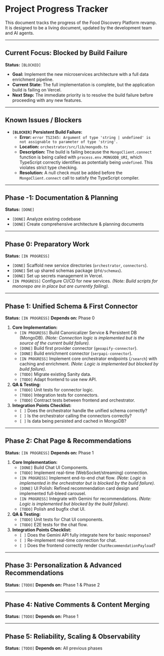 # Project Progress Tracker

This document tracks the progress of the Food Discovery Platform revamp. It is designed to be a living document, updated by the development team and AI agents.

---

## **Current Focus: Blocked by Build Failure**

**Status:** `[BLOCKED]`

- **Goal:** Implement the new microservices architecture with a full data enrichment pipeline.
- **Current State:** The full implementation is complete, but the application build is failing on Vercel.
- **Next Step:** The immediate priority is to resolve the build failure before proceeding with any new features.

---

## **Known Issues / Blockers**

- **`[BLOCKER]` Persistent Build Failure:**
    - **Error:** `error TS2345: Argument of type 'string | undefined' is not assignable to parameter of type 'string'.`
    - **Location:** `orchestrator/src/lib/mongodb.ts`
    - **Description:** The build is failing because the `MongoClient.connect` function is being called with `process.env.MONGODB_URI`, which TypeScript correctly identifies as potentially being `undefined`. This violates strict type checking.
    - **Resolution:** A null check must be added before the `MongoClient.connect` call to satisfy the TypeScript compiler.

---

## Phase -1: Documentation & Planning

**Status:** `[DONE]`

- `[DONE]` Analyze existing codebase
- `[DONE]` Create comprehensive architecture & planning documents

---

## Phase 0: Preparatory Work

**Status:** `[IN PROGRESS]`

- `[DONE]` Scaffold new service directories (`orchestrator`, `connectors`).
- `[DONE]` Set up shared schemas package (`@fd/schemas`).
- `[DONE]` Set up secrets management in Vercel.
- `[IN PROGRESS]` Configure CI/CD for new services. *(Note: Build scripts for monorepo are in place but are currently failing).*

---

## Phase 1: Unified Schema & First Connector

**Status:** `[IN PROGRESS]`
**Depends on:** Phase 0

1.  **Core Implementation:**
    - `[IN PROGRESS]` Build Canonicalizer Service & Persistent DB (MongoDB). *(Note: Connection logic is implemented but is the source of the current build failure).*
    - `[DONE]` Build first provider connector (`geoapify-connector`).
    - `[DONE]` Build enrichment connector (`serpapi-connector`).
    - `[IN PROGRESS]` Implement core orchestrator endpoints (`/search`) with caching and enrichment. *(Note: Logic is implemented but blocked by build failure).*
    - `[TODO]` Migrate existing Sanity data.
    - `[TODO]` Adapt frontend to use new API.
2.  **QA & Testing:**
    - `[TODO]` Unit tests for connector logic.
    - `[TODO]` Integration tests for connectors.
    - `[TODO]` Contract tests between frontend and orchestrator.
3.  **Integration Points Checklist:**
    - `[ ]` Does the orchestrator handle the unified schema correctly?
    - `[ ]` Is the orchestrator calling the connectors correctly?
    - `[ ]` Is data being persisted and cached in MongoDB?

---

## Phase 2: Chat Page & Recommendations

**Status:** `[IN PROGRESS]`
**Depends on:** Phase 1

1.  **Core Implementation:**
    - `[DONE]` Build Chat UI Components.
    - `[TODO]` Implement real-time (WebSocket/streaming) connection.
    - `[IN PROGRESS]` Implement end-to-end chat flow. *(Note: Logic is implemented in the orchestrator but is blocked by the build failure).*
    - `[DONE]` UI Polish: Refined recommendation card design and implemented full-bleed carousel.
    - `[IN PROGRESS]` Integrate with Gemini for recommendations. *(Note: Logic is implemented but blocked by the build failure).*
    - `[TODO]` Polish and bugfix chat UI.
2.  **QA & Testing:**
    - `[TODO]` Unit tests for Chat UI components.
    - `[TODO]` E2E tests for the chat flow.
3.  **Integration Points Checklist:**
    - `[ ]` Does the Gemini API fully integrate here for basic responses?
    - `[ ]` Re-implement real-time connection for chat.
    - `[ ]` Does the frontend correctly render `ChatRecommendationPayload`?

---

## Phase 3: Personalization & Advanced Recommendations

**Status:** `[TODO]`
**Depends on:** Phase 1 & Phase 2

---

## Phase 4: Native Comments & Content Merging

**Status:** `[TODO]`
**Depends on:** Phase 1

---

## Phase 5: Reliability, Scaling & Observability

**Status:** `[TODO]`
**Depends on:** All previous phases